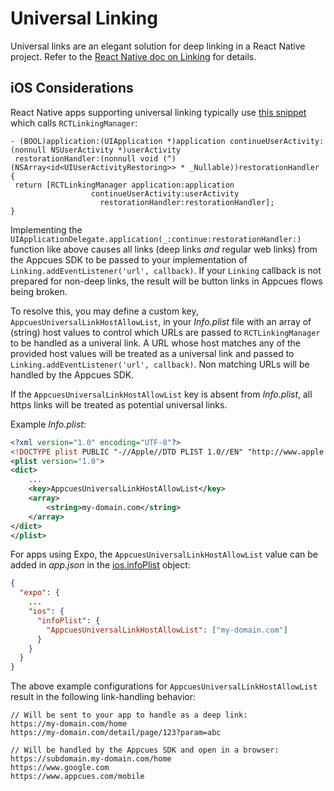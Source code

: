 # Universal Linking

Universal links are an elegant solution for deep linking in a React Native project. Refer to the [React Native doc on Linking](https://reactnative.dev/docs/linking) for details.

## iOS Considerations

React Native apps supporting universal linking typically use [this snippet](https://reactnative.dev/docs/linking#enabling-deep-links) which calls `RCTLinkingManager`:

```objc
- (BOOL)application:(UIApplication *)application continueUserActivity:(nonnull NSUserActivity *)userActivity
 restorationHandler:(nonnull void (^)(NSArray<id<UIUserActivityRestoring>> * _Nullable))restorationHandler
{
 return [RCTLinkingManager application:application
                  continueUserActivity:userActivity
                    restorationHandler:restorationHandler];
}
```

Implementing the `UIApplicationDelegate.application(_:continue:restorationHandler:)` function like above causes all links (deep links _and_ regular web links) from the Appcues SDK to be passed to your implementation of `Linking.addEventListener('url', callback)`. If your `Linking` callback is not prepared for non-deep links, the result will be button links in Appcues flows being broken.

To resolve this, you may define a custom key, `AppcuesUniversalLinkHostAllowList`, in your _Info.plist_ file with an array of (string) host values to control which URLs are passed to `RCTLinkingManager` to be handled as a univeral link. A URL whose host matches any of the provided host values will be treated as a universal link and passed to `Linking.addEventListener('url', callback)`. Non matching URLs will be handled by the Appcues SDK.

If the `AppcuesUniversalLinkHostAllowList` key is absent from _Info.plist_, all https links will be treated as potential universal links.

Example _Info.plist_:

```xml
<?xml version="1.0" encoding="UTF-8"?>
<!DOCTYPE plist PUBLIC "-//Apple//DTD PLIST 1.0//EN" "http://www.apple.com/DTDs/PropertyList-1.0.dtd">
<plist version="1.0">
<dict>
    ...
    <key>AppcuesUniversalLinkHostAllowList</key>
    <array>
        <string>my-domain.com</string>
    </array>
</dict>
</plist>
```

For apps using Expo, the `AppcuesUniversalLinkHostAllowList` value can be added in _app.json_ in the [ios.infoPlist](https://docs.expo.dev/versions/latest/config/app/#infoplist) object:

```json
{
  "expo": {
    ...
    "ios": {
      "infoPlist": {
        "AppcuesUniversalLinkHostAllowList": ["my-domain.com"]
      }
    }
  }
}
```

The above example configurations for `AppcuesUniversalLinkHostAllowList` result in the following link-handling behavior:

```
// Will be sent to your app to handle as a deep link:
https://my-domain.com/home
https://my-domain.com/detail/page/123?param=abc

// Will be handled by the Appcues SDK and open in a browser:
https://subdomain.my-domain.com/home
https://www.google.com
https://www.appcues.com/mobile
```
